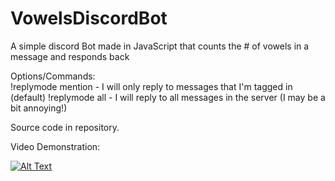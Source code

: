 # VowelsDiscordBot
A simple discord Bot made in JavaScript that counts the # of vowels in a message and responds back

Options/Commands:  
!replymode mention - I will only reply to messages that I'm tagged in (default)
!replymode all - I will reply to all messages in the server (I may be a bit annoying!)

Source code in repository. 

Video Demonstration: 



[![Alt Text](https://img.youtube.com/vi/RU7zkojrtcI/0.jpg)](https://www.youtube.com/watch?v=RU7zkojrtcI)
